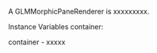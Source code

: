 A GLMMorphicPaneRenderer is xxxxxxxxx.Instance Variables	container:		<Object>container	- xxxxx
